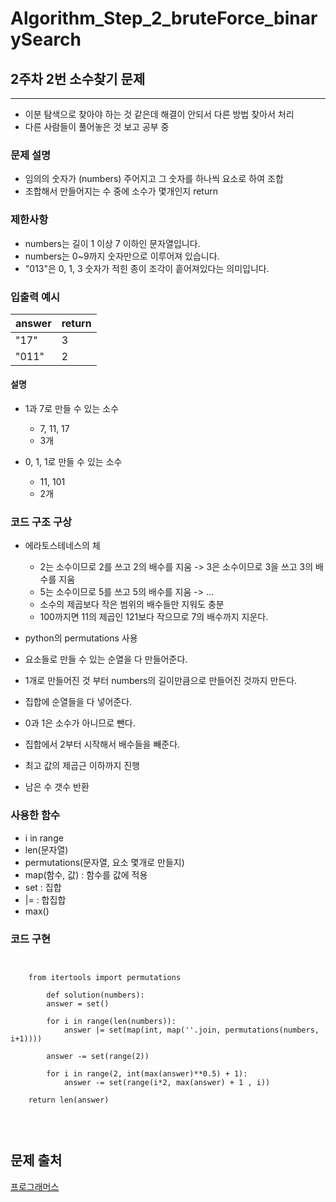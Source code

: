 # Algorithm_Step_2_bruteForce_binarySearch

## 2주차 2번 소수찾기 문제 
***
- 이분 탐색으로 찾아야 하는 것 같은데 해결이 안되서 다른 방법 찾아서 처리
- 다른 사람들이 풀어놓은 것 보고 공부 중  

### 문제 설명 
- 임의의 숫자가 (numbers) 주어지고 그 숫자를 하나씩 요소로 하여 조합
- 조합해서 만들어지는 수 중에 소수가 몇개인지 return 


### 제한사항
- numbers는 길이 1 이상 7 이하인 문자열입니다.
- numbers는 0~9까지 숫자만으로 이루어져 있습니다.
- "013"은 0, 1, 3 숫자가 적힌 종이 조각이 흩어져있다는 의미입니다.

### 입출력 예시 
 | answer          | return          |
 | :-------------- | :-------------- |
 | "17"            | 3               |
 | "011"           | 2               |
 

#### 설명  
- 1과 7로 만들 수 있는 소수
    - 7, 11, 17
    - 3개
 
- 0, 1, 1로 만들 수 있는 소수
    - 11, 101
    - 2개 

### 코드 구조 구상

- 에라토스테네스의 체 
    - 2는 소수이므로 2를 쓰고 2의 배수를 지움 -> 3은 소수이므로 3을 쓰고 3의 배수를 지움 
    - 5는 소수이므로 5를 쓰고 5의 배수를 지움 -> ...
    - 소수의 제곱보다 작은 범위의 배수들만 지워도 충분
    - 100까지면 11의 제곱인 121보다 작으므로 7의 배수까지 지운다. 

- python의 permutations 사용 
- 요소들로 만들 수 있는 순열을 다 만들어준다.
- 1개로 만들어진 것 부터 numbers의 길이만큼으로 만들어진 것까지 만든다. 
- 집합에 순열들을 다 넣어준다.
- 0과 1은 소수가 아니므로 뺀다.
- 집합에서 2부터 시작해서 배수들을 빼준다. 
- 최고 값의 제곱근 이하까지 진행 
- 남은 수 갯수 반환 

### 사용한 함수 
- i in range 
- len(문자열)
- permutations(문자열, 요소 몇개로 만들지)
- map(함수, 값) : 함수를 값에 적용
- set : 집합 
- |= : 합집합
- max() 

### 코드 구현

<pre>
<code>

    from itertools import permutations

        def solution(numbers):
        answer = set()
        
        for i in range(len(numbers)):
            answer |= set(map(int, map(''.join, permutations(numbers, i+1))))
        
        answer -= set(range(2))
        
        for i in range(2, int(max(answer)**0.5) + 1):
            answer -= set(range(i*2, max(answer) + 1 , i))    
    
    return len(answer)
  

</code>
</pre>


## 문제 출처 
[프로그래머스 ](https://programmers.co.kr/learn/courses/30/lessons/42839)